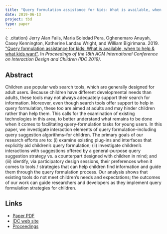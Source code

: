 ```yaml
---
title: "Query formulation assistance for kids: What is available, when to help & what kids want"
date: 2019-06-13
project: tbd
type: paper
---
```


{: .citation}
Jerry Alan Fails, Maria Soledad Pera, Oghenemaro Anuyah, Casey Kennington, Katherine Landau Wright, and William Bigirimana. 2019. ["Query formulation assistance for kids: What is available, when to help & what kids want"](#). In <cite>Proceedings of the 18th ACM International Conference on Interaction Design and Children (IDC 2019)</cite>.

## Abstract

Children use popular web search tools, which are generally designed for adult users. Because children have different developmental needs than adults, these tools may not always adequately support their search for information. Moreover, even though search tools offer support to help in query formulation, these too are aimed at adults and may hinder children rather than help them. This calls for the examination of existing technologies in this area, to better understand what remains to be done when it comes to facilitating query-formulation tasks for young users. In this paper, we investigate interaction elements of query formulation–including query suggestion algorithms–for children. The primary goals of our research efforts are to: (i) examine existing plug-ins and interfaces that explicitly aid children’s query formulation; (ii) investigate children’s interactions with suggestions offered by a general-purpose query suggestion strategy vs. a counterpart designed with children in mind; and (iii) identify, via participatory design sessions, their preferences when it comes to tools / strategies that can help children find information and guide them through the query formulation process. Our analysis shows that existing tools do not meet children’s needs and expectations; the outcomes of our work can guide researchers and developers as they implement query formulation strategies for children.

## Links

* [Paper PDF](http://delivery.acm.org/10.1145/3330000/3323131/p109-fails.pdf?ip=132.178.207.20&id=3323131&acc=OPENTOC&key=A79D83B43E50B5B8%2EA938C0F0E726A157%2E4D4702B0C3E38B35%2E9F04A3A78F7D3B8D&__acm__=1576900978_cf7a7439d947336e45a5ba50bac71d16)
* [IDC web site](http://idc.acm.org/2019/proceedings/)
* [Proceedings](https://dl.acm.org/citation.cfm?id=3323131)